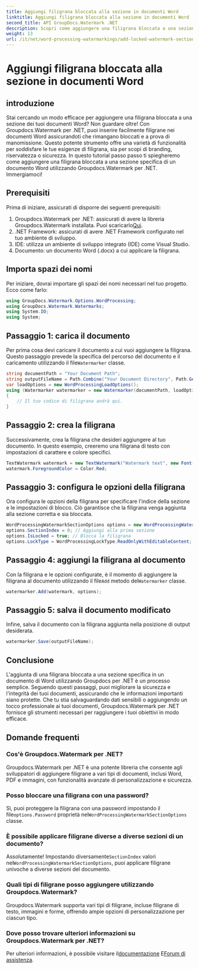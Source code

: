 ```yaml
---
title: Aggiungi filigrana bloccata alla sezione in documenti Word
linktitle: Aggiungi filigrana bloccata alla sezione in documenti Word
second_title: API GroupDocs.Watermark .NET
description: Scopri come aggiungere una filigrana bloccata a una sezione specifica nei documenti di Word utilizzando Groupdocs per .NET con questa guida passo passo completa.
weight: 13
url: /it/net/word-processing-watermarkings/add-locked-watermark-section-word-docs/
---
```


# Aggiungi filigrana bloccata alla sezione in documenti Word

## introduzione
Stai cercando un modo efficace per aggiungere una filigrana bloccata a una sezione dei tuoi documenti Word? Non guardare oltre! Con Groupdocs.Watermark per .NET, puoi inserire facilmente filigrane nei documenti Word assicurandoti che rimangano bloccati e a prova di manomissione. Questo potente strumento offre una varietà di funzionalità per soddisfare le tue esigenze di filigrana, sia per scopi di branding, riservatezza o sicurezza. In questo tutorial passo passo ti spiegheremo come aggiungere una filigrana bloccata a una sezione specifica di un documento Word utilizzando Groupdocs.Watermark per .NET. Immergiamoci!
## Prerequisiti
Prima di iniziare, assicurati di disporre dei seguenti prerequisiti:
1.  Groupdocs.Watermark per .NET: assicurati di avere la libreria Groupdocs.Watermark installata. Puoi scaricarlo[Qui](https://releases.groupdocs.com/Watermark/net/).
2. .NET Framework: assicurati di avere .NET Framework configurato nel tuo ambiente di sviluppo.
3. IDE: utilizza un ambiente di sviluppo integrato (IDE) come Visual Studio.
4. Documento: un documento Word (.docx) a cui applicare la filigrana.
## Importa spazi dei nomi
Per iniziare, dovrai importare gli spazi dei nomi necessari nel tuo progetto. Ecco come farlo:
```csharp
using GroupDocs.Watermark.Options.WordProcessing;
using GroupDocs.Watermark.Watermarks;
using System.IO;
using System;
```
## Passaggio 1: carica il documento
 Per prima cosa devi caricare il documento a cui vuoi aggiungere la filigrana. Questo passaggio prevede la specifica del percorso del documento e il caricamento utilizzando il file`Watermarker` classe.
```csharp
string documentPath = "Your Document Path";
string outputFileName = Path.Combine("Your Document Directory", Path.GetFileName(documentPath));
var loadOptions = new WordProcessingLoadOptions();
using (Watermarker watermarker = new Watermarker(documentPath, loadOptions))
{
    // Il tuo codice di filigrana andrà qui.
}
```
## Passaggio 2: crea la filigrana
Successivamente, crea la filigrana che desideri aggiungere al tuo documento. In questo esempio, creeremo una filigrana di testo con impostazioni di carattere e colore specifici.
```csharp
TextWatermark watermark = new TextWatermark("Watermark text", new Font("Arial", 19));
watermark.ForegroundColor = Color.Red;
```
## Passaggio 3: configura le opzioni della filigrana
Ora configura le opzioni della filigrana per specificare l'indice della sezione e le impostazioni di blocco. Ciò garantisce che la filigrana venga aggiunta alla sezione corretta e sia bloccata.
```csharp
WordProcessingWatermarkSectionOptions options = new WordProcessingWatermarkSectionOptions();
options.SectionIndex = 0; // Aggiungi alla prima sezione
options.IsLocked = true; // Blocca la filigrana
options.LockType = WordProcessingLockType.ReadOnlyWithEditableContent; // Tipo di blocco
```
## Passaggio 4: aggiungi la filigrana al documento
 Con la filigrana e le opzioni configurate, è il momento di aggiungere la filigrana al documento utilizzando il file`Add` metodo del`Watermarker` classe.
```csharp
watermarker.Add(watermark, options);
```
## Passaggio 5: salva il documento modificato
Infine, salva il documento con la filigrana aggiunta nella posizione di output desiderata.
```csharp
watermarker.Save(outputFileName);
```
## Conclusione
L'aggiunta di una filigrana bloccata a una sezione specifica in un documento di Word utilizzando Groupdocs per .NET è un processo semplice. Seguendo questi passaggi, puoi migliorare la sicurezza e l'integrità dei tuoi documenti, assicurando che le informazioni importanti siano protette. Che tu stia salvaguardando dati sensibili o aggiungendo un tocco professionale ai tuoi documenti, Groupdocs.Watermark per .NET fornisce gli strumenti necessari per raggiungere i tuoi obiettivi in modo efficace.
## Domande frequenti
### Cos'è Groupdocs.Watermark per .NET?
Groupdocs.Watermark per .NET è una potente libreria che consente agli sviluppatori di aggiungere filigrane a vari tipi di documenti, inclusi Word, PDF e immagini, con funzionalità avanzate di personalizzazione e sicurezza.
### Posso bloccare una filigrana con una password?
 Sì, puoi proteggere la filigrana con una password impostando il file`options.Password` proprietà nel`WordProcessingWatermarkSectionOptions` classe.
### È possibile applicare filigrane diverse a diverse sezioni di un documento?
 Assolutamente! Impostando diversamente`SectionIndex` valori nel`WordProcessingWatermarkSectionOptions`, puoi applicare filigrane univoche a diverse sezioni del documento.
### Quali tipi di filigrane posso aggiungere utilizzando Groupdocs.Watermark?
Groupdocs.Watermark supporta vari tipi di filigrane, incluse filigrane di testo, immagini e forme, offrendo ampie opzioni di personalizzazione per ciascun tipo.
### Dove posso trovare ulteriori informazioni su Groupdocs.Watermark per .NET?
 Per ulteriori informazioni, è possibile visitare il[documentazione](https://tutorials.groupdocs.com/Watermark/net/) E[Forum di assistenza](https://forum.groupdocs.com/c/watermark/19).